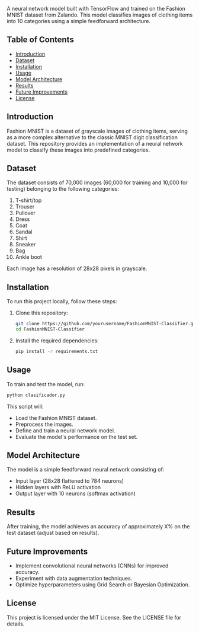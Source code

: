 A neural network model built with TensorFlow and trained on the Fashion MNIST dataset from Zalando. This model classifies images of clothing items into 10 categories using a simple feedforward architecture.

## Table of Contents
- [Introduction](#introduction)
- [Dataset](#dataset)
- [Installation](#installation)
- [Usage](#usage)
- [Model Architecture](#model-architecture)
- [Results](#results)
- [Future Improvements](#future-improvements)
- [License](#license)

## Introduction
Fashion MNIST is a dataset of grayscale images of clothing items, serving as a more complex alternative to the classic MNIST digit classification dataset. This repository provides an implementation of a neural network model to classify these images into predefined categories.

## Dataset
The dataset consists of 70,000 images (60,000 for training and 10,000 for testing) belonging to the following categories:

1. T-shirt/top
2. Trouser
3. Pullover
4. Dress
5. Coat
6. Sandal
7. Shirt
8. Sneaker
9. Bag
10. Ankle boot

Each image has a resolution of 28x28 pixels in grayscale.

## Installation
To run this project locally, follow these steps:

1. Clone this repository:
   ```bash
   git clone https://github.com/yourusername/FashionMNIST-Classifier.git
   cd FashionMNIST-Classifier
   ```
2. Install the required dependencies:
   ```bash
   pip install -r requirements.txt
   ```

## Usage
To train and test the model, run:

```bash
python clasificador.py
```

This script will:
- Load the Fashion MNIST dataset.
- Preprocess the images.
- Define and train a neural network model.
- Evaluate the model's performance on the test set.

## Model Architecture
The model is a simple feedforward neural network consisting of:

- Input layer (28x28 flattened to 784 neurons)
- Hidden layers with ReLU activation
- Output layer with 10 neurons (softmax activation)

## Results
After training, the model achieves an accuracy of approximately X% on the test dataset (adjust based on results).

## Future Improvements
- Implement convolutional neural networks (CNNs) for improved accuracy.
- Experiment with data augmentation techniques.
- Optimize hyperparameters using Grid Search or Bayesian Optimization.

## License
This project is licensed under the MIT License. See the LICENSE file for details.

